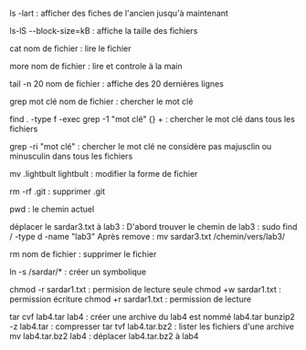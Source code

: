 ls -lart : afficher des fiches de l'ancien jusqu'à maintenant

ls-lS --block-size=kB : affiche la taille des fichiers

cat nom de fichier : lire le fichier

more nom de fichier : lire et controle à la main

tail -n 20 nom de fichier : affiche des 20 dernières lignes

grep mot clé nom de fichier : chercher le mot clé

find . -type f -exec grep -1 "mot clé" {} + : chercher le mot clé dans tous les fichiers

grep -ri "mot clé" : chercher le mot clé ne considère pas majusclin ou minusculin dans tous les fichiers

mv .lightbult lightbult : modifier la forme de fichier

rm -rf .git : supprimer .git

pwd : le chemin actuel

déplacer le sardar3.txt à lab3 :
D'abord trouver le chemin de lab3 : sudo find / -type d -name "lab3"
Après remove : mv sardar3.txt /chemin/vers/lab3/

rm nom de fichier : supprimer le fichier

ln -s /sardar/* : créer un symbolique

chmod -r sardar1.txt : permision de lecture seule
chmod +w sardar1.txt : permission écriture 
chmod +r sardar1.txt : permission de lecture

tar cvf lab4.tar lab4  : créer une archive du lab4 est nommé lab4.tar
bunzip2 -z lab4.tar : compresser
tar tvf lab4.tar.bz2 : lister les fichiers d'une archive
mv lab4.tar.bz2 lab4 : déplacer lab4.tar.bz2 à lab4


